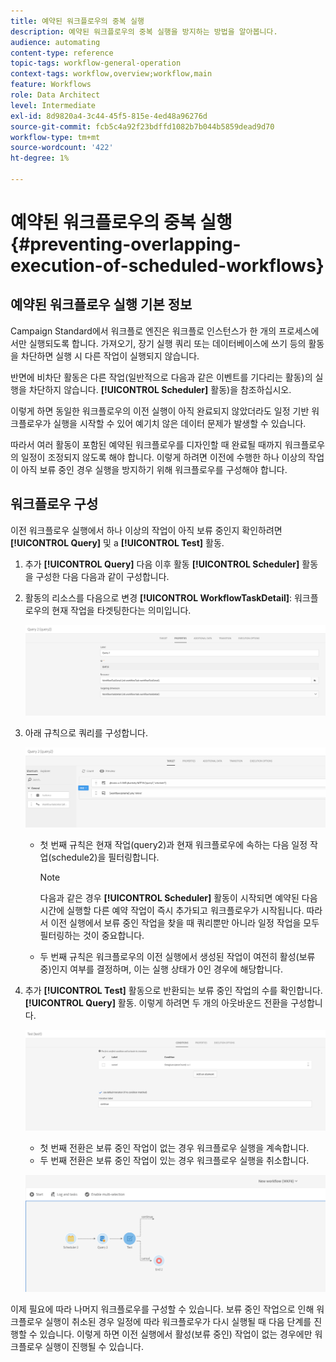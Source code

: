 ```yaml
---
title: 예약된 워크플로우의 중복 실행
description: 예약된 워크플로우의 중복 실행을 방지하는 방법을 알아봅니다.
audience: automating
content-type: reference
topic-tags: workflow-general-operation
context-tags: workflow,overview;workflow,main
feature: Workflows
role: Data Architect
level: Intermediate
exl-id: 8d9820a4-3c44-45f5-815e-4ed48a96276d
source-git-commit: fcb5c4a92f23bdffd1082b7b044b5859dead9d70
workflow-type: tm+mt
source-wordcount: '422'
ht-degree: 1%

---
```


# 예약된 워크플로우의 중복 실행{#preventing-overlapping-execution-of-scheduled-workflows}

## 예약된 워크플로우 실행 기본 정보

Campaign Standard에서 워크플로 엔진은 워크플로 인스턴스가 한 개의 프로세스에서만 실행되도록 합니다. 가져오기, 장기 실행 쿼리 또는 데이터베이스에 쓰기 등의 활동을 차단하면 실행 시 다른 작업이 실행되지 않습니다.

반면에 비차단 활동은 다른 작업(일반적으로 다음과 같은 이벤트를 기다리는 활동)의 실행을 차단하지 않습니다. **[!UICONTROL Scheduler]** 활동)을 참조하십시오.

이렇게 하면 동일한 워크플로우의 이전 실행이 아직 완료되지 않았더라도 일정 기반 워크플로우가 실행을 시작할 수 있어 예기치 않은 데이터 문제가 발생할 수 있습니다.

따라서 여러 활동이 포함된 예약된 워크플로우를 디자인할 때 완료될 때까지 워크플로우의 일정이 조정되지 않도록 해야 합니다. 이렇게 하려면 이전에 수행한 하나 이상의 작업이 아직 보류 중인 경우 실행을 방지하기 위해 워크플로우를 구성해야 합니다.

## 워크플로우 구성

이전 워크플로우 실행에서 하나 이상의 작업이 아직 보류 중인지 확인하려면 **[!UICONTROL Query]** 및 a **[!UICONTROL Test]** 활동.

1. 추가 **[!UICONTROL Query]** 다음 이후 활동 **[!UICONTROL Scheduler]** 활동을 구성한 다음 다음과 같이 구성합니다.

1. 활동의 리소스를 다음으로 변경 **[!UICONTROL WorkflowTaskDetail]**: 워크플로우의 현재 작업을 타겟팅한다는 의미입니다.

   ![](assets/scheduled-wkf-resource.png)

1. 아래 규칙으로 쿼리를 구성합니다.

   ![](assets/scheduled-wkf-query.png)

   * 첫 번째 규칙은 현재 작업(query2)과 현재 워크플로우에 속하는 다음 일정 작업(schedule2)을 필터링합니다.

      >[!NOTE]
      >
      >다음과 같은 경우 **[!UICONTROL Scheduler]** 활동이 시작되면 예약된 다음 시간에 실행할 다른 예약 작업이 즉시 추가되고 워크플로우가 시작됩니다. 따라서 이전 실행에서 보류 중인 작업을 찾을 때 쿼리뿐만 아니라 일정 작업을 모두 필터링하는 것이 중요합니다.

   * 두 번째 규칙은 워크플로우의 이전 실행에서 생성된 작업이 여전히 활성(보류 중)인지 여부를 결정하며, 이는 실행 상태가 0인 경우에 해당합니다.

1. 추가 **[!UICONTROL Test]** 활동으로 반환되는 보류 중인 작업의 수를 확인합니다. **[!UICONTROL Query]** 활동. 이렇게 하려면 두 개의 아웃바운드 전환을 구성합니다.

   ![](assets/scheduled-wkf-test.png)

   * 첫 번째 전환은 보류 중인 작업이 없는 경우 워크플로우 실행을 계속합니다.
   * 두 번째 전환은 보류 중인 작업이 있는 경우 워크플로우 실행을 취소합니다.

   ![](assets/scheduled-wkf-workflow.png)

이제 필요에 따라 나머지 워크플로우를 구성할 수 있습니다. 보류 중인 작업으로 인해 워크플로우 실행이 취소된 경우 일정에 따라 워크플로우가 다시 실행될 때 다음 단계를 진행할 수 있습니다. 이렇게 하면 이전 실행에서 활성(보류 중인) 작업이 없는 경우에만 워크플로우 실행이 진행될 수 있습니다.
